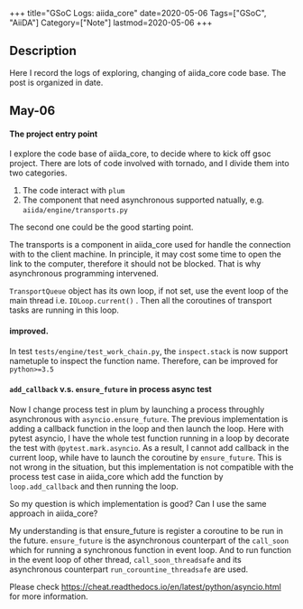 +++
title="GSoC Logs: aiida_core"
date=2020-05-06
Tags=["GSoC", "AiiDA"]
Category=["Note"]
lastmod=2020-05-06
+++

## Description
Here I record the logs of exploring, changing of aiida_core code base.
The post is organized in date.

## May-06

#### The project entry point
I explore the code base of aiida_core, to decide where to kick off gsoc project.
There are lots of code involved with tornado, and I divide them into two categories.

1. The code interact with `plum`
2. The component that need asynchronous supported natually, e.g. `aiida/engine/transports.py`

The second one could be the good starting point.

The transports is a component in aiida_core used for handle the connection with
to the client machine. In principle, it may cost some time to open the link to
the computer, therefore it should not be blocked. That is why asynchronous programming
intervened.

`TransportQueue` object has its own loop, if not set, use the event loop of the main thread
i.e. `IOLoop.current()` . Then all the coroutines of transport tasks are running in this loop.

#### improved.
In test `tests/engine/test_work_chain.py`, the `inspect.stack` is now support nametuple to
inspect the function name. Therefore, can be improved for `python>=3.5`

#### `add_callback` v.s. `ensure_future` in process async test
Now I change process test in plum by launching a process throughly asynchronous
with `asyncio.ensure_future`. The previous implementation is adding a callback
function in the loop and then launch the loop. Here with pytest asyncio, I
have the whole test function running in a loop by decorate the test with
`@pytest.mark.asyncio`. As a result, I cannot add callback in the current loop, while
have to launch the coroutine by `ensure_future`. This is not wrong in the situation, but
this implementation is not compatible with the process test case in aiida_core which
add the function by `loop.add_callback` and then running the loop.

So my question is which implementation is good? Can I use the same approach in aiida_core?

My understanding is that ensure_future is register a coroutine to be run in the future.
`ensure_future` is the asynchronous counterpart of the `call_soon` which for running a
synchronous function in event loop. And to run function in the event loop of other
thread, `call_soon_threadsafe` and its asynchronous counterpart `run_corountine_threadsafe`
are used.

Please check https://cheat.readthedocs.io/en/latest/python/asyncio.html for more information.
